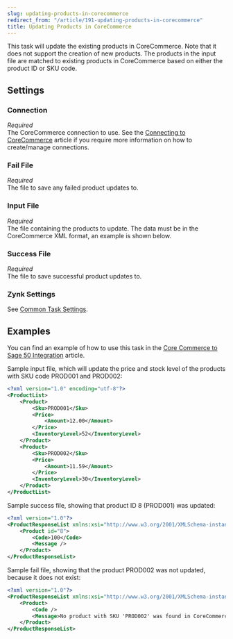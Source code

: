 ```yaml
---
slug: updating-products-in-corecommerce
redirect_from: "/article/191-updating-products-in-corecommerce"
title: Updating Products in CoreCommerce
---
```

This task will update the existing products in CoreCommerce. Note that it does not support the creation of new products. The products in the input file are matched to existing products in CoreCommerce based on either the product ID or SKU code.

## Settings
### Connection
_Required_  
The CoreCommerce connection to use. See the [Connecting to CoreCommerce](connecting-to-corecommerce) article if you require more information on how to create/manage connections.

### Fail File
_Required_  
The file to save any failed product updates to.

### Input File
_Required_  
The file containing the products to update. The data must be in the CoreCommerce XML format, an example is shown below.

### Success File
_Required_  
The file to save successful product updates to.

### Zynk Settings
See [Common Task Settings](common-task-settings).

## Examples
You can find an example of how to use this task in the [Core Commerce to Sage 50 Integration](core-commerce-to-sage-50-integration) article.

Sample input file, which will update the price and stock level of the products with SKU code PROD001 and PROD002:
```xml
<?xml version="1.0" encoding="utf-8"?>
<ProductList>
	<Product>
		<Sku>PROD001</Sku>
		<Price>
			<Amount>12.00</Amount>
		</Price>
		<InventoryLevel>52</InventoryLevel>
	</Product>
	<Product>
		<Sku>PROD002</Sku>
		<Price>
			<Amount>11.59</Amount>
		</Price>
		<InventoryLevel>30</InventoryLevel>
	</Product>
</ProductList>
```

Sample success file, showing that product ID 8 (PROD001) was updated:
```xml
<?xml version="1.0"?>
<ProductResponseList xmlns:xsi="http://www.w3.org/2001/XMLSchema-instance" xmlns:xsd="http://www.w3.org/2001/XMLSchema">
	<Product id="8">
		<Code>100</Code>
		<Message />
	</Product>
</ProductResponseList>
```

Sample fail file, showing that the product PROD002 was not updated, because it does not exist:
```xml
<?xml version="1.0"?>
<ProductResponseList xmlns:xsi="http://www.w3.org/2001/XMLSchema-instance" xmlns:xsd="http://www.w3.org/2001/XMLSchema">
	<Product>
		<Code />
		<Message>No product with SKU 'PROD002' was found in CoreCommerce.</Message>
	</Product>
</ProductResponseList>
```